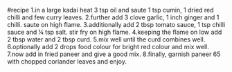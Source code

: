   #recipe
    1.in a large kadai heat 3 tsp oil and saute 1 tsp cumin, 1 dried red chilli and few curry leaves.
    2.further add 3 clove garlic, 1 inch ginger and 1 chilli. saute on high flame.
    3.additionally add 2 tbsp tomato sauce, 1 tsp chilli sauce and ¼ tsp salt. stir fry on high flame.
    4.keeping the flame on low add 2 tbsp water and 2 tbsp curd.
    5.mix well until the curd combines well.
    6.optionally add 2 drops food colour for bright red colour and mix well.
    7.now add in fried paneer and give a good mix.
    8.finally, garnish paneer 65 with chopped coriander leaves and enjoy.